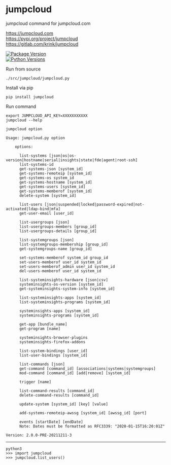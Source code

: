 # jumpcloud  

jumpcloud command for jumpcloud.com  

https://jumpcloud.com  
https://pypi.org/project/jumpcloud  
https://gitlab.com/krink/jumpcloud  

[![Package Version](https://img.shields.io/pypi/v/jumpcloud.svg)](https://pypi.python.org/pypi/jumpcloud/)  
[![Python Versions](https://img.shields.io/pypi/pyversions/pypistats.svg?logo=python&logoColor=FFE873)](https://pypi.org/project/pypistats/)  

Run from source
```
./src/jumpcloud/jumpcloud.py
```

Install via pip
```
pip install jumpcloud
```

Run command
```
export JUMPCLOUD_API_KEY=XXXXXXXXXXX
jumpcloud --help
```

```
jumpcloud option
```

```
Usage: jumpcloud.py option 

    options:

      list-systems [json|os|os-version|hostname|serial|insights|state|fde|agent|root-ssh]
      list-systems-id
      get-systems-json [system_id]
      get-systems-remoteip [system_id]
      get-systems-os system_id
      get-systems-hostname [system_id]
      get-systems-users [system_id]
      get-systems-memberof [system_id]
      delete-system [system_id]

      list-users [json|suspended|locked|password-expired|not-activated|ldap-bind|mfa]
      get-user-email [user_id]

      list-usergroups [json]
      list-usergroups-members [group_id]
      list-usergroups-details [group_id]

      list-systemgroups [json]
      list-systemgroups-membership [group_id]
      get-systemgroups-name [group_id]

      set-systems-memberof system_id group_id
      set-users-memberof user_id system_id
      set-users-memberof_admin user_id system_id
      del-users-memberof user_id system_id

      list-systeminsights-hardware [json|csv]
      systeminsights-os-version [system_id]
      get-systeminsights-system-info [system_id]

      list-systeminsights-apps [system_id]
      list-systeminsights-programs [system_id]

      systeminsights-apps [system_id]
      systeminsights-programs [system_id]

      get-app [bundle_name]
      get-program [name]

      systeminsights-browser-plugins
      systeminsights-firefox-addons

      list-system-bindings [user_id]
      list-user-bindings [system_id]

      list-commands [json]
      get-command [command_id] [associations|systems|systemgroups]
      mod-command [command_id] [add|remove] [system_id]

      trigger [name]

      list-command-results [command_id]
      delete-command-results [command_id]

      update-system [system_id] [key] [value]

      add-systems-remoteip-awssg [system_id] [awssg_id] [port]

      events [startDate] [endDate] 
      Note: Dates must be formatted as RFC3339: "2020-01-15T16:20:01Z"
    
Version: 2.0.0-PRE-20211211-3
```

---   

```
python3
>>> import jumpcloud
>>> jumpcloud.list_users()
```

